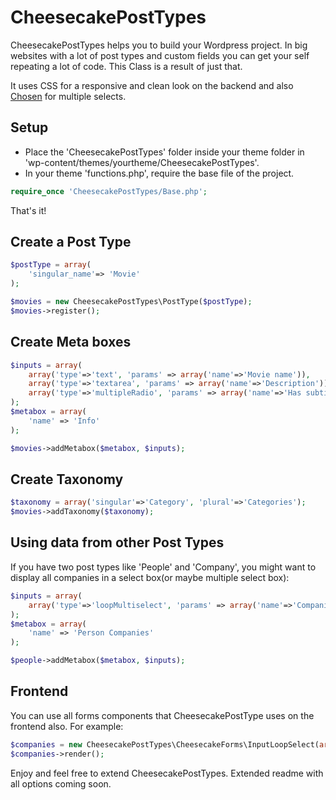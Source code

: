 CheesecakePostTypes
===================

CheesecakePostTypes helps you to build your Wordpress project. In big websites with a lot of post types and custom fields you can get your self repeating a lot of code. This Class is a result of just that.

It uses CSS for a responsive and clean look on the backend and also [Chosen](http://harvesthq.github.io/chosen/) for multiple selects.

Setup
-----
- Place the 'CheesecakePostTypes' folder inside your theme folder in 'wp-content/themes/yourtheme/CheesecakePostTypes'.
- In your theme 'functions.php', require the base file of the project.
```php
require_once 'CheesecakePostTypes/Base.php';
```
That's it!

Create a Post Type
------------------
```php
$postType = array(
	'singular_name'=> 'Movie'
);

$movies = new CheesecakePostTypes\PostType($postType);
$movies->register();
```

Create Meta boxes
-----------------
```php
$inputs = array(
	array('type'=>'text', 'params' => array('name'=>'Movie name')),
	array('type'=>'textarea', 'params' => array('name'=>'Description')),
	array('type'=>'multipleRadio', 'params' => array('name'=>'Has subtitle?', 'options'=>array('Yes', 'No')))
);
$metabox = array(
	'name' => 'Info'
);

$movies->addMetabox($metabox, $inputs);
```

Create Taxonomy
---------------
```php
$taxonomy = array('singular'=>'Category', 'plural'=>'Categories');
$movies->addTaxonomy($taxonomy);
```

Using data from other Post Types
--------------------------------
If you have two post types like 'People' and 'Company', you might want to display all companies in a select box(or maybe multiple select box):
```php
$inputs = array(
	array('type'=>'loopMultiselect', 'params' => array('name'=>'Companies', 'post_type' => 'companies'))
);
$metabox = array(
	'name' => 'Person Companies'
);

$people->addMetabox($metabox, $inputs);
```

Frontend
--------
You can use all forms components that CheesecakePostType uses on the frontend also. For example:
```php
$companies = new CheesecakePostTypes\CheesecakeForms\InputLoopSelect(array('name'=>'Companies', 'post_type'=>'companies'));
$companies->render();
```

Enjoy and feel free to extend CheesecakePostTypes.
Extended readme with all options coming soon.